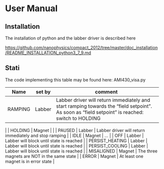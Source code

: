 # User Manual

## Installation

The installation of python and the labber driver is described here

https://github.com/nanophysics/compact_2012/tree/master/doc_installation/README_INSTALLATION_python3_7_9.md



## Stati

The code implementing this table may be found here: AMI430_visa.py

| Name | set by | comment |
| - | - | - |
| RAMPING | Labber | Labber driver will return immediately and start ramping towards the “field setpoint”. As soon as “field setpoint” is reached: switch to HOLDING
 |
| HOLDING | Magnet | |
| PAUSED | Labber | Labber driver will return immediately and stop ramping |
| IDLE | Magnet | ... |
| OFF | Labber | Labber will block until state is reached |
| PERSIST_HEATING | Labber | Labber will block until state is reached |
| PERSIST_COOLING | Labber | Labber will block until state is reached |
| MISALIGNED | Magnet | The three magnets are NOT in the same state |
| ERROR | Magnet | At least one magnet is in error state |
